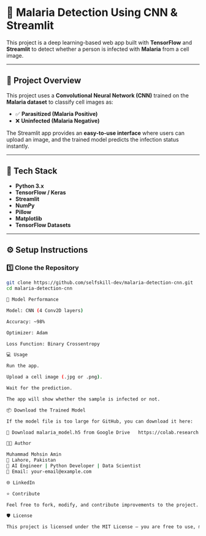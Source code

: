 # 🧠 Malaria Detection Using CNN & Streamlit

This project is a deep learning-based web app built with **TensorFlow** and **Streamlit** to detect whether a person is infected with **Malaria** from a cell image.

---

## 🚀 Project Overview
This project uses a **Convolutional Neural Network (CNN)** trained on the **Malaria dataset** to classify cell images as:
- ✅ **Parasitized (Malaria Positive)**
- ❌ **Uninfected (Malaria Negative)**

The Streamlit app provides an **easy-to-use interface** where users can upload an image, and the trained model predicts the infection status instantly.

---

## 🧩 Tech Stack
- **Python 3.x**
- **TensorFlow / Keras**
- **Streamlit**
- **NumPy**
- **Pillow**
- **Matplotlib**
- **TensorFlow Datasets**

---

## ⚙️ Setup Instructions

### 1️⃣ Clone the Repository
```bash
git clone https://github.com/selfskill-dev/malaria-detection-cnn.git
cd malaria-detection-cnn

🧪 Model Performance

Model: CNN (4 Conv2D layers)

Accuracy: ~98%

Optimizer: Adam

Loss Function: Binary Crossentropy

💻 Usage

Run the app.

Upload a cell image (.jpg or .png).

Wait for the prediction.

The app will show whether the sample is infected or not.

📦 Download the Trained Model

If the model file is too large for GitHub, you can download it here:

🔗 Download malaria_model.h5 from Google Drive   https://colab.research.google.com/drive/19RYTBJCIrmKlMxGElH_EzVCqHU0QwT_t?usp=sharing

👨‍💻 Author

Muhammad Mohsin Amin
📍 Lahore, Pakistan
💼 AI Engineer | Python Developer | Data Scientist
📧 Email: your-email@example.com

🌐 LinkedIn

⭐ Contribute

Feel free to fork, modify, and contribute improvements to the project. Pull requests are welcome!

🛡️ License

This project is licensed under the MIT License – you are free to use, modify, and distribute it with proper attribution.

